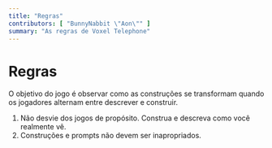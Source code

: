 ```yaml
---
title: "Regras"
contributors: [ "BunnyNabbit \"Aon\"" ]
summary: "As regras de Voxel Telephone"
---
```


# Regras

O objetivo do jogo é observar como as construções se transformam quando os jogadores alternam entre descrever e construir.

1. Não desvie dos jogos de propósito. Construa e descreva como você realmente vê.
2. Construções e prompts não devem ser inapropriados.
